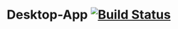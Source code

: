 # Desktop-App [![Build Status](https://travis-ci.org/vallchri10/TVApp.svg?branch=master)](https://travis-ci.org/vallchri10/TVApp)
